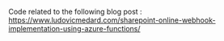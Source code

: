 Code related to the following blog post :
https://www.ludovicmedard.com/sharepoint-online-webhook-implementation-using-azure-functions/

